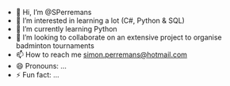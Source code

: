 - 👋 Hi, I’m @SPerremans
- 👀 I’m interested in learning a lot (C#, Python & SQL)
- 🌱 I’m currently learning Python
- 💞️ I’m looking to collaborate on an extensive project to organise badminton tournaments
- 📫 How to reach me simon.perremans@hotmail.com
- 😄 Pronouns: ...
- ⚡ Fun fact: ...

<!---
SPerremans/SPerremans is a ✨ special ✨ repository because its `README.md` (this file) appears on your GitHub profile.
You can click the Preview link to take a look at your changes.
--->
